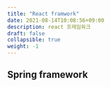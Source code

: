 ```yaml
---
title: "React framwork"
date: 2021-08-14T10:08:56+09:00
description: react 프레임워크
draft: false
collapsible: true
weight: -1
---
```


## Spring framework

